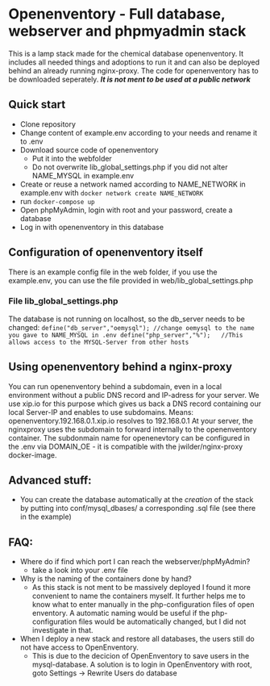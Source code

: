 # Openenventory - Full database, webserver and phpmyadmin stack

This is a lamp stack made for the chemical database openenventory.
It includes all needed things and adoptions to run it and can also be deployed behind an already running nginx-proxy.
The code for openenventory has to be downloaded seperately.
***It is not ment to be used at a public network***

## Quick start
* Clone repository
* Change content of example.env according to your needs and rename it to .env
* Download source code of openenventory
	* Put it into the webfolder
	* Do not overwrite lib_global_settings.php if you did not alter NAME_MYSQL in example.env
* Create or reuse a network named according to NAME_NETWORK in example.env with `docker network create NAME_NETWORK`
* run `docker-compose up`
* Open phpMyAdmin, login with root and your password, create a database
* Log in with openenventory in this database


## Configuration of openenventory itself
There is an example config file in the web folder, if you use the example.env, 
you can use the file provided in web/lib_global_settings.php
### File lib_global_settings.php
The database is not running on localhost, so the db_server needs to be changed:
`
define("db_server","oemysql"); //change oemysql to the name you gave to NAME_MYSQL in .env
define("php_server","%"); 	//This allows access to the MYSQL-Server from other hosts
`

## Using openenventory behind a nginx-proxy
You can run openenventory behind a subdomain, even in a local environment without a public DNS record and IP-adress for your server.
We use xip.io for this purpose which gives us back a DNS record containing our local Server-IP and enables to use subdomains.
Means: openenventory.192.168.0.1.xip.io resolves to 192.168.0.1
At your server, the nginxproxy uses the subdomain to forward internally to the openenventory container.
The subdonmain name for openenevtory can be configured in the .env via DOMAIN_OE - it is compatible with the jwilder/nginx-proxy docker-image.

## Advanced stuff:
* You can create the database automatically at the _creation_ of the stack by putting into conf/mysql_dbases/ a corresponding .sql file (see there in the example)

## FAQ:
* Where do if find which port I can reach the webserver/phpMyAdmin?
	* take a look into your .env file
* Why is the naming of the containers done by hand?
	* As this stack is not ment to be massively deployed I found it more convenient to name the containers myself. It further helps me to know what to enter manually in the php-configuration files of open enventory. A automatic naming would be useful if the php-configuration files would be automatically changed, but I did not investigate in that.
* When I deploy a new stack and restore all databases, the users still do not have access to OpenEnventory.
	* This is due to the decicion of OpenEnventory to save users in the mysql-database. A solution is to login in OpenEnventory with root, goto Settings -> Rewrite Users do database


